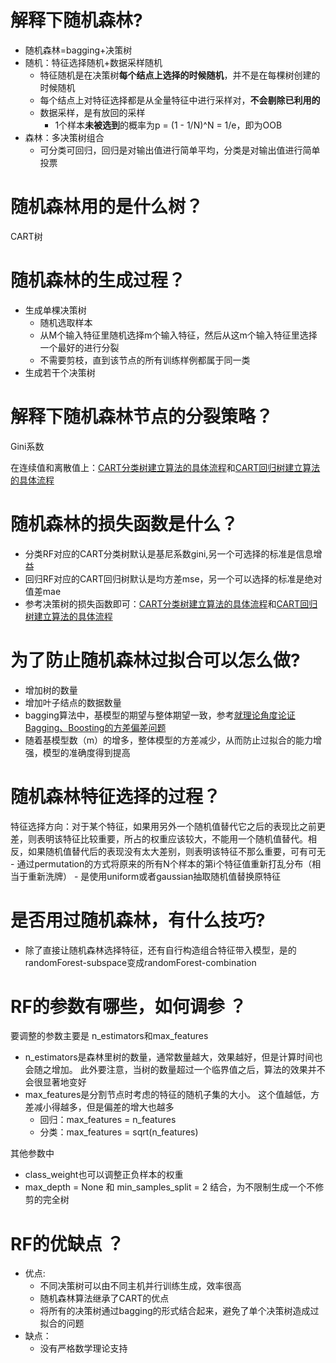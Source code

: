 # 解释下随机森林?
- 随机森林=bagging+决策树
- 随机：特征选择随机+数据采样随机
    - 特征随机是在决策树**每个结点上选择的时候随机**，并不是在每棵树创建的时候随机
    - 每个结点上对特征选择都是从全量特征中进行采样对，**不会剔除已利用的**
    - 数据采样，是有放回的采样
        - 1个样本**未被选到**的概率为p = (1 - 1/N)^N = 1/e，即为OOB
- 森林：多决策树组合
    - 可分类可回归，回归是对输出值进行简单平均，分类是对输出值进行简单投票

# 随机森林用的是什么树？
CART树

# 随机森林的生成过程？
- 生成单棵决策树
    - 随机选取样本
    - 从M个输入特征里随机选择m个输入特征，然后从这m个输入特征里选择一个最好的进行分裂
    - 不需要剪枝，直到该节点的所有训练样例都属于同一类
- 生成若干个决策树

# 解释下随机森林节点的分裂策略？
Gini系数

在连续值和离散值上：[CART分类树建立算法的具体流程](https://github.com/sladesha/Reflection_Summary/blob/master/机器学习/决策树/决策树.md#L164)和[CART回归树建立算法的具体流程](https://github.com/sladesha/Reflection_Summary/blob/master/机器学习/决策树/决策树.md#L164)

# 随机森林的损失函数是什么？
- 分类RF对应的CART分类树默认是基尼系数gini,另一个可选择的标准是信息增益
- 回归RF对应的CART回归树默认是均方差mse，另一个可以选择的标准是绝对值差mae
- 参考决策树的损失函数即可：[CART分类树建立算法的具体流程](https://github.com/sladesha/Reflection_Summary/blob/master/机器学习/决策树/决策树.md#L164)和[CART回归树建立算法的具体流程](https://github.com/sladesha/Reflection_Summary/blob/master/机器学习/决策树/决策树.md#L164)

# 为了防止随机森林过拟合可以怎么做?
- 增加树的数量
- 增加叶子结点的数据数量
- bagging算法中，基模型的期望与整体期望一致，参考[就理论角度论证Bagging、Boosting的方差偏差问题](https://github.com/sladesha/Reflection_Summary/blob/master/基础概念/方差与偏差/方差与偏差.md#L7)
- 随着基模型数（m）的增多，整体模型的方差减少，从而防止过拟合的能力增强，模型的准确度得到提高

# 随机森林特征选择的过程？
特征选择方向：对于某个特征，如果用另外一个随机值替代它之后的表现比之前更差，则表明该特征比较重要，所占的权重应该较大，不能用一个随机值替代。相反，如果随机值替代后的表现没有太大差别，则表明该特征不那么重要，可有可无
    - 通过permutation的方式将原来的所有N个样本的第i个特征值重新打乱分布（相当于重新洗牌）
    - 是使用uniform或者gaussian抽取随机值替换原特征
    
# 是否用过随机森林，有什么技巧?
- 除了直接让随机森林选择特征，还有自行构造组合特征带入模型，是的randomForest-subspace变成randomForest-combination

# RF的参数有哪些，如何调参 ？
要调整的参数主要是 n_estimators和max_features 
- n_estimators是森林里树的数量，通常数量越大，效果越好，但是计算时间也会随之增加。 此外要注意，当树的数量超过一个临界值之后，算法的效果并不会很显著地变好
- max_features是分割节点时考虑的特征的随机子集的大小。 这个值越低，方差减小得越多，但是偏差的增大也越多
    - 回归：max_features = n_features
    - 分类：max_features = sqrt(n_features)

其他参数中
- class_weight也可以调整正负样本的权重
-  max_depth = None 和 min_samples_split = 2 结合，为不限制生成一个不修剪的完全树
 
# RF的优缺点 ？
- 优点:
    - 不同决策树可以由不同主机并行训练生成，效率很高
    - 随机森林算法继承了CART的优点
    - 将所有的决策树通过bagging的形式结合起来，避免了单个决策树造成过拟合的问题
- 缺点：
    - 没有严格数学理论支持
